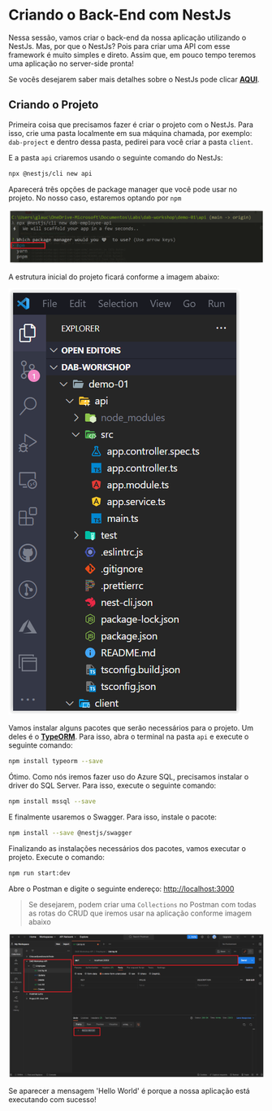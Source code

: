 # Criando o Back-End com NestJs

Nessa sessão, vamos criar o back-end da nossa aplicação utilizando o NestJs. Mas, por que o NestJs? Pois para criar uma API com esse framework é muito simples e direto. Assim que, em pouco tempo teremos uma aplicação no server-side pronta!

Se vocês desejarem saber mais detalhes sobre o NestJs pode clicar **[AQUI](https://nestjs.com/)**.

## Criando o Projeto

Primeira coisa que precisamos fazer é criar o projeto com o NestJs. Para isso, crie uma pasta localmente em sua máquina chamada, por exemplo: `dab-project` e dentro dessa pasta, pedirei para você criar a pasta `client`.

E a pasta `api` criaremos usando o seguinte comando do NestJs:


```bash
npx @nestjs/cli new api
```

Aparecerá três opções de package manager que você pode usar no projeto. No nosso caso, estaremos optando por `npm`

![image-03](./../../workshop-images/image-03.jpg)

A estrutura inicial do projeto ficará conforme a imagem abaixo:

![image-04](./../../workshop-images/image-04.jpg)

Vamos instalar alguns pacotes que serão necessários para o projeto. Um deles é o **[TypeORM](https://typeorm.io/)**. Para isso, abra o terminal na pasta `api` e execute o seguinte comando:

```bash
npm install typeorm --save
```

Ótimo. Como nós iremos fazer uso do Azure SQL, precisamos instalar o driver do SQL Server. Para isso, execute o seguinte comando:

```bash
npm install mssql --save
```

E finalmente usaremos o Swagger. Para isso, instale o pacote:

```bash
npm install --save @nestjs/swagger
```

Finalizando as instalações necessários dos pacotes, vamos executar o projeto. Execute o comando:

```bash
npm run start:dev
```

Abre o Postman e digite o seguinte endereço: [http://localhost:3000](http://localhost:3000/)

> Se desejarem, podem criar uma `Collections` no Postman com todas as rotas do CRUD que iremos usar na aplicação conforme imagem abaixo

![image-05](./../../workshop-images/image-05.jpg)

Se aparecer a mensagem 'Hello World' é porque a nossa aplicação está executando com sucesso!




